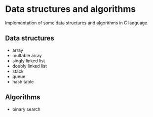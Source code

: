 # Data structures and algorithms
Implementation of some data structures and algorithms in C language.

## Data structures
- array
- multable array
- singly linked list
- doubly linked list
- stack
- queue
- hash table

## Algorithms
- binary search